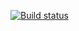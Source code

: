 [![Build status](https://ci.appveyor.com/api/projects/status/lvspmx3t7mij73pe?svg=true)](https://ci.appveyor.com/project/TanyaKomyakova/cardwithdelivery)